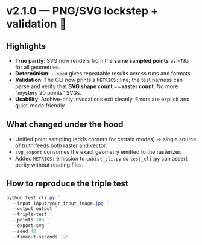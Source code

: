 # v2.1.0 — PNG/SVG lockstep + validation 🥳

## Highlights
- **True parity**: SVG now renders from the **same sampled points** as PNG for all geometries.
- **Determinism**: `--seed` gives repeatable results across runs and formats.
- **Validation**: The CLI now prints a `METRICS:` line; the test harness can parse and verify that
  **SVG shape count == raster count**. No more “mystery 20 points” SVGs.
- **Usability**: Archive-only invocations exit cleanly. Errors are explicit and quiet-mode friendly.

## What changed under the hood
- Unified point sampling (adds corners for certain modes) → single source of truth feeds both raster and vector.
- `svg_export` consumes the exact geometry emitted to the rasterizer.
- Added `METRICS:` emission to `cubist_cli.py` so `test_cli.py` can assert parity without reading files.

## How to reproduce the triple test
```powershell
python test_cli.py `
  --input input/your_input_image.jpg `
  --output output `
  --triple-test `
  --points 100 `
  --export-svg `
  --seed 42 `
  --timeout-seconds 120
